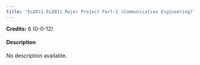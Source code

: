 ```yaml
---
title: "ELD811 ELD811 Major Project Part-I (Communication Engineering)"
---
```

**Credits:** 6 (0-0-12)

#### Description
No description available.